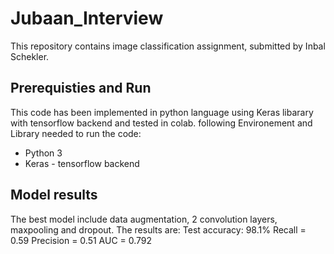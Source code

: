 # Jubaan_Interview

This repository contains image classification assignment, submitted by Inbal Schekler.

## Prerequisties and Run
This code has been implemented in python language using Keras libarary with tensorflow backend and tested in colab. following Environement and Library needed to run the code:

- Python 3
- Keras - tensorflow backend

## Model results
The best model include data augmentation, 2 convolution layers, maxpooling and dropout.
The results are: 
Test accuracy: 98.1%
Recall = 0.59
Precision = 0.51
AUC = 0.792
